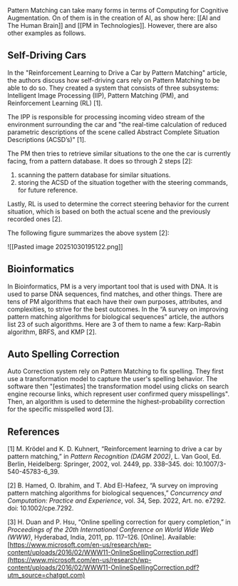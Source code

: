 Pattern Matching can take many forms in terms of Computing for Cognitive Augmentation. On of them is in the creation of AI, as show here: [[AI and The Human Brain]] and [[PM in Technologies]]. However, there are also other examples as follows.

## Self-Driving Cars

In the "Reinforcement Learning to Drive a Car by Pattern Matching" article, the authors discuss how self-driving cars rely on Pattern Matching to be able to do so. They created a system that consists of three subsystems: Intelligent Image Processing (IIP), Pattern Matching (PM), and Reinforcement Learning (RL) [1]. 

The IPP is responsible for processing incoming video stream of the environment surrounding the car and "the real-time calculation of reduced parametric descriptions of the scene called Abstract Complete Situation Descriptions (ACSD’s)" [1]. 

The PM then tries to retrieve similar situations to the one the car is currently facing, from a pattern database. It does so through 2 steps [2]: 
1. scanning the pattern database for similar situations.
2. storing the ACSD of the situation together with the steering commands, for future reference.

Lastly, RL is used to determine the correct steering behavior for the current situation, which is based on both the actual scene and the previously recorded ones [2]. 

The following figure summarizes the above system [2]:

![[Pasted image 20251030195122.png]]

## Bioinformatics

In Bioinformatics, PM is a very important tool that is used with DNA. It is used to parse DNA sequences, find matches, and other things. There are tens of PM algorithms that each have their own purposes, attributes, and complexities, to strive for the best outcomes. In the “A survey on improving pattern matching algorithms for biological sequences” article, the authors list 23 of such algorithms. Here are 3 of them to name a few: Karp-Rabin algorithm, BRFS, and KMP [2]. 

## Auto Spelling Correction

Auto Correction system rely on Pattern Matching to fix spelling. They first use a transformation model to capture the user's spelling behavior. The software then "[estimates] the transformation model using clicks on search engine recourse links, which represent user confirmed query misspellings". Then, an algorithm is used to determine the highest-probability correction for the specific misspelled word [3].
## References

[1] M. Krödel and K. D. Kuhnert, “Reinforcement learning to drive a car by pattern matching,” in _Pattern Recognition (DAGM 2002)_, L. Van Gool, Ed. Berlin, Heidelberg: Springer, 2002, vol. 2449, pp. 338–345. doi: 10.1007/3-540-45783-6_39.

[2] B. Hamed, O. Ibrahim, and T. Abd El-Hafeez, “A survey on improving pattern matching algorithms for biological sequences,” _Concurrency and Computation: Practice and Experience_, vol. 34, Sep. 2022, Art. no. e7292. doi: 10.1002/cpe.7292.

[3] H. Duan and P. Hsu, “Online spelling correction for query completion,” in _Proceedings of the 20th International Conference on World Wide Web (WWW)_, Hyderabad, India, 2011, pp. 117–126. [Online]. Available: [https://www.microsoft.com/en-us/research/wp-content/uploads/2016/02/WWW11-OnlineSpellingCorrection.pdf](https://www.microsoft.com/en-us/research/wp-content/uploads/2016/02/WWW11-OnlineSpellingCorrection.pdf?utm_source=chatgpt.com)



